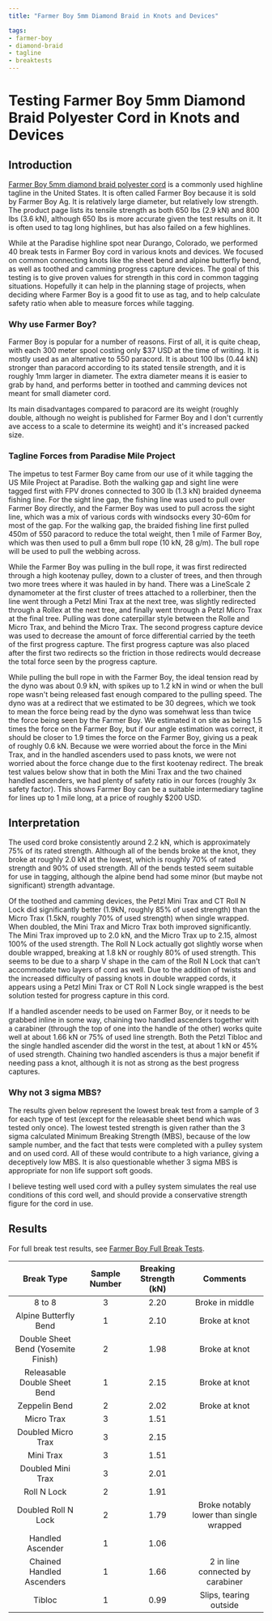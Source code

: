 ```yaml
---
title: "Farmer Boy 5mm Diamond Braid in Knots and Devices"

tags:
- farmer-boy
- diamond-braid
- tagline
- breaktests
---
```


# Testing Farmer Boy 5mm Diamond Braid Polyester Cord in Knots and Devices

## Introduction 
[Farmer Boy 5mm diamond braid polyester cord](https://farmerboyag.com/unicord-diamond-braid-rope-3-16-in-dia-x-1000-ft-l-polyester/) is a commonly used highline tagline in the United States. It is often called Farmer Boy because it is sold by Farmer Boy Ag. It is relatively large diameter, but relatively low strength. The product page lists its tensile strength as both 650 lbs (2.9 kN) and 800 lbs (3.6 kN), although 650 lbs is more accurate given the test results on it. It is often used to tag long highlines, but has also failed on a few highlines. 

While at the Paradise highline spot near Durango, Colorado, we performed 40 break tests in Farmer Boy cord in various knots and devices. We focused on common connecting knots like the sheet bend and alpine butterfly bend, as well as toothed and camming progress capture devices. The goal of this testing is to give proven values for strength in this cord in common tagging situations. Hopefully it can help in the planning stage of projects, when deciding where Farmer Boy is a good fit to use as tag, and to help calculate safety ratio when able to measure forces while tagging. 

### Why use Farmer Boy?
Farmer Boy is popular for a number of reasons. First of all, it is quite cheap, with each 300 meter spool costing only $37 USD at the time of writing. It is mostly used as an alternative to 550 paracord. It is about 100 lbs (0.44 kN) stronger than paracord according to its stated tensile strength, and it is roughly 1mm larger in diameter. The extra diameter means it is easier to grab by hand, and performs better in toothed and camming devices not meant for small diameter cord. 

Its main disadvantages compared to paracord are its weight (roughly double, although no weight is published for Farmer Boy and I don't currently ave access to a scale to determine its weight) and it's increased packed size.

### Tagline Forces from Paradise Mile Project
The impetus to test Farmer Boy came from our use of it while tagging the US Mile Project at Paradise. Both the walking gap and sight line were tagged first with FPV drones connected to 300 lb (1.3 kN) braided dyneema fishing line. For the sight line gap, the fishing line was used to pull over Farmer Boy directly, and the Farmer Boy was used to pull across the sight line, which was a mix of various cords with windsocks every 30-60m for most of the gap. For the walking gap, the braided fishing line first pulled 450m of 550 paracord to reduce the total weight, then 1 mile of Farmer Boy, which was then used to pull a 6mm bull rope (10 kN, 28 g/m). The bull rope will be used to pull the webbing across. 

While the Farmer Boy was pulling in the bull rope, it was first redirected through a high kootenay pulley, down to a cluster of trees, and then through two more trees where it was hauled in by hand. There was a LineScale 2 dynamometer at the first cluster of trees attached to a rollerbiner, then the line went through a Petzl Mini Trax at the next tree, was slightly redirected through a Rollex at the next tree, and finally went through a Petzl Micro Trax at the final tree. Pulling was done caterpillar style between the Rolle and Micro Trax, and behind the Micro Trax. The second progress capture device was used to decrease the amount of force differential carried by the teeth of the first progress capture. The first progress capture was also placed after the first two redirects so the friction in those redirects would decrease the total force seen by the progress capture. 

While pulling the bull rope in with the Farmer Boy, the ideal tension read by the dyno was about 0.9 kN, with spikes up to 1.2 kN in wind or when the bull rope wasn't being released fast enough compared to the pulling speed. The dyno was at a redirect that we estimated to be 30 degrees, which we took to mean the force being read by the dyno was somehwat less than twice the force being seen by the Farmer Boy. We estimated it on site as being 1.5 times the force on the Farmer Boy, but if our angle estimation was correct, it should be closer to 1.9 times the force on the Farmer Boy, giving us a peak of roughly 0.6 kN. Because we were worried about the force in the Mini Trax, and in the handled ascenders used to pass knots, we were not worried about the force change due to the first kootenay redirect. The break test values below show that in both the Mini Trax and the two chained handled ascenders, we had plenty of safety ratio in our forces (roughly 3x safety factor). This shows Farmer Boy can be a suitable intermediary tagline for lines up to 1 mile long, at a price of roughly $200 USD. 

## Interpretation
The used cord broke consistently around 2.2 kN, which is approximately 75% of its rated strength. Although all of the bends broke at the knot, they broke at roughly 2.0 kN at the lowest, which is roughly 70% of rated strength and 90% of used strength. All of the bends tested seem suitable for use in tagging, although the alpine bend had some minor (but maybe not significant) strength advantage. 

Of the toothed and camming devices, the Petzl Mini Trax and CT Roll N Lock did significantly better (1.9kN, roughly 85% of used strength) than the Micro Trax (1.5kN, roughly 70% of used strength) when single wrapped. When doubled, the Mini Trax and Micro Trax both improved significantly. The Mini Trax improved up to 2.0 kN, and the Micro Trax up to 2.15, almost 100% of the used strength. The Roll N Lock actually got slightly worse when double wrapped, breaking at 1.8 kN or roughly 80% of used strength. This seems to be due to a sharp V shape in the cam of the Roll N Lock that can't accommodate two layers of cord as well. Due to the addition of twists and the increased difficulty of passing knots in double wrapped cords, it appears using a Petzl Mini Trax or CT Roll N Lock single wrapped is the best solution tested for progress capture in this cord. 

If a handled ascender needs to be used on Farmer Boy, or it needs to be grabbed inline in some way, chaining two handled ascenders together with a carabiner (through the top of one into the handle of the other) works quite well at about 1.66 kN or 75% of used line strength. Both the Petzl Tibloc and the single handled ascender did the worst in the test, at about 1 kN or 45% of used strength. Chaining two handled ascenders is thus a major benefit if needing pass a knot, although it is not as strong as the best progress captures.

### Why not 3 sigma MBS? 
The results given below represent the lowest break test from a sample of 3 for each type of test (except for the releasable sheet bend which was tested only once). The lowest tested strength is given rather than the 3 sigma calculated Minimum Breaking Strength (MBS), because of the low sample number, and the fact that tests were completed with a pulley system and on used cord. All of these would contribute to a high variance, giving a deceptively low MBS. It is also questionable whether 3 sigma MBS is appropriate for non life support soft goods. 

I believe testing well used cord with a pulley system simulates the real use conditions of this cord well, and should provide a conservative strength figure for the cord in use. 

## Results

For full break test results, see [Farmer Boy Full Break Tests](notes/FarmerBoyFullBreakTest.md).

| Break Type | Sample Number | Breaking Strength (kN) | Comments |
| :-: | :-: | :-: | :-: |
| 8 to 8 | 3 | 2.20 | Broke in middle |
| Alpine Butterfly Bend | 1 | 2.10 | Broke at knot |
| Double Sheet Bend (Yosemite Finish) | 2 | 1.98 | Broke at knot |
| Releasable Double Sheet Bend | 1 | 2.15 | Broke at knot |
| Zeppelin Bend | 2 | 2.02 | Broke at knot |
| Micro Trax | 3 | 1.51 |  |
| Doubled Micro Trax | 3 | 2.15 |  |
| Mini Trax | 3 | 1.51 |  |
| Doubled Mini Trax | 3 | 2.01 |  |
| Roll N Lock | 2 | 1.91 |  |
| Doubled Roll N Lock | 2 | 1.79 | Broke notably lower than single wrapped |
| Handled Ascender | 1 | 1.06 |  |
| Chained Handled Ascenders | 1 | 1.66 | 2 in line connected by carabiner |
| Tibloc | 1 | 0.99 | Slips, tearing outside | 

